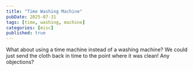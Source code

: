 ```yaml
---
title: "Time Washing Machine"
pubDate: 2025-07-31
tags: [time, washing, machine]
categories: [misc]
published: true
---
```


What about using a time machine instead of a washing machine? We could just send the cloth back in time to the point where it was clean! Any objections?